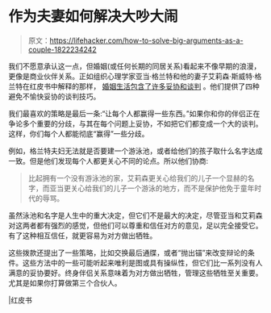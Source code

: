# 作为夫妻如何解决大吵大闹

> 原文：<https://lifehacker.com/how-to-solve-big-arguments-as-a-couple-1822234242>

我们不愿意承认这一点，但婚姻(或任何长期的同居关系)看起来不像早期的浪漫，更像是商业伙伴关系。正如组织心理学家亚当·格兰特和他的妻子艾莉森·斯威特·格兰特在红皮书中解释的那样， [婚姻生活包含了许多妥协和谈判](http://www.redbookmag.com/love-sex/relationships/a14416124/how-to-negotiate-in-a-relationship/) 。他们提供了四种避免不愉快妥协的谈判技巧。



我们最喜欢的策略是最后一条:“让每个人都赢得一些东西。”如果你和你的伴侣正在争论多个重要的分歧，与其在每个问题上妥协，不如把它们都变成一个大的谈判。这样，你们每个人都能彻底“赢得”一些分歧。

例如，格兰特夫妇无法就是否要建一个游泳池，或者给他们的孩子取什么名字达成一致。但是他们发现每个人都更关心不同的论点。所以他们协商:

> 比起拥有一个没有游泳池的家，艾莉森更关心给我们的儿子一个显赫的名字，而亚当更关心给我们的儿子一个游泳的地方，而不是保护他免于童年时代的辱骂。

虽然泳池和名字是人生中的重大决定，但它们不是最大的决定，尽管亚当和艾莉森对这两者都有强烈的感觉，但他们可以尊重和信任对方的意见，足以完全接受它。有了这种相互信任，就更容易为对方做出牺牲。

这些拨款还提出了一些策略，比如交换最后通牒，或者“抛出锚”来改变辩论的条件。这些方法中的一些可能听起来唯利是图或具有操纵性，但它们比一系列没有人满意的妥协要好。终身伴侣关系意味着为对方做出牺牲，管理这些牺牲至关重要。尤其是如果你打算做第三个合伙人。

|红皮书